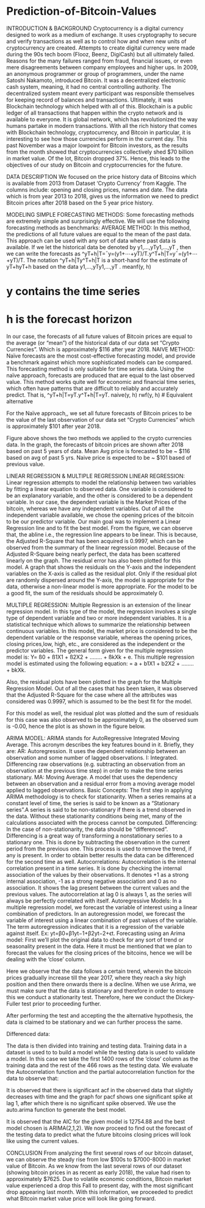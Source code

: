 # Prediction-of-Bitcoin-Values

INTRODUCTION & BACKGROUND
Cryptocurrency is a digital currency designed to work as a medium of exchange. It uses cryptography to secure and verify transactions as well as to control how and when new units of cryptocurrency are created. Attempts to create digital currency were made during the 90s tech boom (Flooz, Beenz, DigiCash) but all ultimately failed. Reasons for the many failures ranged from fraud, financial issues, or even mere disagreements between company employees and higher ups. 
In 2009, an anonymous programmer or group of programmers, under the name Satoshi Nakamoto, introduced Bitcoin. It was a decentralized electronic cash system, meaning, it had no central controlling authority. The decentralized system meant every participant was responsible themselves for keeping record of balances and transactions. Ultimately, it was Blockchain technology which helped with all of this. Blockchain is a public ledger of all transactions that happen within the crypto network and is available to everyone. It is global network, which has revolutionized the way humans partake in modern transactions.
With all the rich history that comes with Blockchain technology, cryptocurrency, and Bitcoin in particular, it is interesting to see how those currencies perform in the current day. This past November was a major lowpoint for Bitcoin investors, as the results from the month showed that cryptocurrencies collectively shed $70 billion in market value. Of the lot, Bitcoin dropped 37%. Hence, this leads to the objectives of our study on Bitcoin and cryptocurrencies for the future.


DATA DESCRIPTION
We focused on the price history data of Bitcoins which is available from 2013 from Dataset ‘Crypto Currency’ from Kaggle. The columns include: opening and closing prices, names and date. The data which is from year 2013 to 2018, gives us the information we need to predict Bitcoin prices after 2018 based on the 5 year price history.

MODELING
SIMPLE FORECASTING METHODS:
 Some forecasting methods are extremely simple and surprisingly effective. We will use the following forecasting methods as benchmarks:
AVERAGE METHOD:
In this method, the predictions of all future values are equal to the mean of the past data. This approach can be used with any sort of data where past data is available.
 If we let the historical data be denoted by y1,…,yTy1,…,yT , then we can write the forecasts as 
^yT+h|T=¯y=(y1+⋯+yT)/T.y^T+h|T=y¯=(y1+⋯+yT)/T. The notation ^yT+h|Ty^T+h|T is a short-hand for the estimate of yT+hyT+h based on the data y1,…,yTy1,…,yT .
meanf(y, h)
# y contains the time series
# h is the forecast horizon

In our case, the forecasts of all future values of Bitcoin prices are equal to the average (or “mean”) of the historical data of our data set “Crypto Currencies”. Which is approximately $116 after year 2018.
NAIVE METHOD:
Naïve forecasts are the most cost-effective forecasting model, and provide a benchmark against which more sophisticated models can be compared. This forecasting method is only suitable for time series data. Using the naïve approach, forecasts are produced that are equal to the last observed value. This method works quite well for economic and financial time series, which often have patterns that are difficult to reliably and accurately predict.
That is, ^yT+h|T=yT.y^T+h|T=yT.
naive(y, h)
rwf(y, h) # Equivalent alternative


For the Naïve approach,, we set all future forecasts of Bitcoin prices  to be the value of the last observation of our data set “Crypto Currencies” which is approximately $101 after year 2018.


 



Figure above shows the two methods we applied to the crypto currencies data.  In the graph, the forecasts of bitcoin prices are shown after 2018 based on past 5 years of data. Mean Avg price is forecasted to be ~ $116 based on avg of past 5 yrs. Naive price is expected to be  ~ $101 based of previous value.

LINEAR REGRESSION & MULTIPLE REGRESSION
LINEAR REGRESSION: 
Linear regression attempts to model the relationship between two variables by fitting a linear equation to observed data. One variable is considered to be an explanatory variable, and the other is considered to be a dependent variable.
In our case, the dependent variable is the Market Prices of the bitcoin, whereas we have any independent variables. Out of all the independent variable available, we chose the opening prices of the bitcoin to be our predictor variable. 
Our main goal was to implement a Linear Regression line and to fit the best model. 
From the figure, we can observe that, the abline i.e., the regression line appears to be linear. This is because, the Adjusted R-Square that has been acquired is 0.9997, which can be observed from the summary of the linear regression model. Because of the Adjusted R-Square being nearly perfect, the data has been scattered linearly on the graph. 
The residual error has also been plotted for this model. A graph that shows the residuals on the Y-axis and the independent variables on the X-axis is called as the residual plot. Only if the residual plot are randomly dispersed around the Y-axis, the model is appropriate for the data, otherwise a non-linear model is more appropriate.
For the model to be a good fit, the sum of the residuals should be approximately 0.









MULTIPLE REGRESSION:
Multiple Regression is an extension of the linear regression model. In this type of the model, the regression involves a single type of dependent variable and two or more independent variables. It is a statistical technique which allows to summarize the relationship between continuous variables. 
In this model, the market price is considered to be the dependent variable or the response variable, whereas the opening prices, closing prices,low, high, etc., are considered as the independent or the predictor variables. 
The general form given for the multiple regression model is:
Y= ß0 + ß1X1 + ß2X2 + …….. + ßkXk + e.
This multiple regression model is estimated using the following equation:
= a + b1X1 + b2X2 + …….. + bkXk.

Also, the residual plots have been plotted in the graph for the Multiple Regression Model. 
Out of all the cases that has been taken, it was observed that the Adjusted R-Square for the case where all the attributes was considered was 0.9997, which is assumed to be the best fit for the model. 


For this model as well, the residual plot was plotted and the sum of residuals for this case was also observed to be approximately 0, as the observed sum is -0.00, hence the plot is as shown in the figure below.





ARIMA MODEL:
ARIMA stands for AutoRegressive Integrated Moving Average. This acronym describes the key features bound in it. Briefly, they are:
AR: Autoregression. It uses the dependent relationship between an observation and some number of lagged observations.
I: Integrated. Differencing raw observations (e.g. subtracting an observation from an observation at the previous time step) in order to make the time series stationary.
MA: Moving Average. A model that uses the dependency between an observation and a residual error from a moving average model applied to lagged observations.
Basic Concepts:
The first step in applying ARIMA methodology is to check for stationarity. When a series remains at a constant level of time, the series is said to be known as a “Stationary series”.A series is said to be non-stationary if there is a trend observed in the data. Without these stationarity conditions being met, many of the calculations associated with the process cannot be computed.
Differencing:
In the case of non-stationarity, the data should be “differenced”. Differencing is a great way of transforming a nonstationary series to a stationary one. This is done by subtracting the observation in the current period from the previous one. This process is used to remove the trend, if any is present. In order to obtain better results the data can be differenced for the second time as well.
Autocorrelations:
Autocorrelation is the internal correlation present in a time series. It is done by checking the internal association of the values by their observations. It denotes +1 as  a strong internal association, -1 as a strong negative association and 0 as no association. It shows the lag present between the current values and the previous values. The autocorrelation at lag 0 is always 1, as the series will always be perfectly correlated with itself.
Autoregressive Models:
In a multiple regression model, we forecast the variable of interest using a linear combination of predictors. In an autoregression model, we forecast the variable of interest using a linear combination of past values of the variable. The term autoregression indicates that it is a regression of the variable against itself. Ex:
yt=β0+β1yt−1+β2yt−2+ϵt.
Forecasting using an Arima model:
First we’ll plot the original data to check for any sort of trend or seasonality present in the data. Here it must be mentioned that we plan to forecast the values for the closing prices of the bitcoins, hence we will be dealing with the ‘close’ column.


Here we observe that the data follows a certain trend, wherein the bitcoin prices gradually increase till the year 2017, where they reach a sky high position and then there onwards there is a decline. When we use Arima, we must make sure that the data is stationary and therefore in order to ensure this we conduct a stationarity test.
Therefore, here we conduct the Dickey-Fuller test prior to proceeding further.

After performing the test and accepting the the alternative hypothesis, the data is claimed to be stationary and we can further process the same. 

Differenced data:


The data is then divided into training and testing data. Training data in a dataset is used to to build a model while the testing data is used to validate a model. In this case we take the first 1400 rows of the ‘close’ column as the training data and the rest of the 466 rows as the testing data. We evaluate the Autocorrelation function and the partial autocorrelation function for the data to observe that:

It is observed that there is significant acf  in the observed data that slightly decreases with time and the graph for pacf shows one significant spike at lag 1, after which there is no significant spike observed. 
We use the auto.arima function to generate the best model.


It is observed that the AIC for the given model is 12754.88 and the best model chosen is ARIMA(2,1,2).
We now proceed to find out the forecast of the testing data to predict what the future bitcoins closing prices will look like using the current values.

CONCLUSION
From analyzing the first several rows of our bitcoin dataset, we can observe the steady rise from low $100s to $7000-8000 in market value of Bitcoin. As we know from the last several rows of our dataset (showing bitcoin prices in as recent as early 2018), the value had risen to approximately $7625. Due to volatile economic conditions, Bitcoin market value experienced a drop this Fall to present day, with the most significant drop appearing last month. With this information, we proceeded to predict what Bitcoin market value price will look like going forward.

